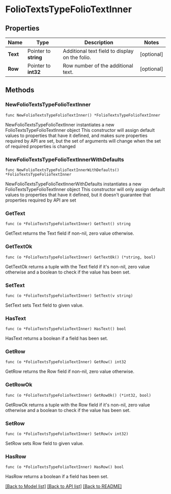 # FolioTextsTypeFolioTextInner

## Properties

Name | Type | Description | Notes
------------ | ------------- | ------------- | -------------
**Text** | Pointer to **string** | Additional text field to display on the folio. | [optional] 
**Row** | Pointer to **int32** | Row number of the additional text. | [optional] 

## Methods

### NewFolioTextsTypeFolioTextInner

`func NewFolioTextsTypeFolioTextInner() *FolioTextsTypeFolioTextInner`

NewFolioTextsTypeFolioTextInner instantiates a new FolioTextsTypeFolioTextInner object
This constructor will assign default values to properties that have it defined,
and makes sure properties required by API are set, but the set of arguments
will change when the set of required properties is changed

### NewFolioTextsTypeFolioTextInnerWithDefaults

`func NewFolioTextsTypeFolioTextInnerWithDefaults() *FolioTextsTypeFolioTextInner`

NewFolioTextsTypeFolioTextInnerWithDefaults instantiates a new FolioTextsTypeFolioTextInner object
This constructor will only assign default values to properties that have it defined,
but it doesn't guarantee that properties required by API are set

### GetText

`func (o *FolioTextsTypeFolioTextInner) GetText() string`

GetText returns the Text field if non-nil, zero value otherwise.

### GetTextOk

`func (o *FolioTextsTypeFolioTextInner) GetTextOk() (*string, bool)`

GetTextOk returns a tuple with the Text field if it's non-nil, zero value otherwise
and a boolean to check if the value has been set.

### SetText

`func (o *FolioTextsTypeFolioTextInner) SetText(v string)`

SetText sets Text field to given value.

### HasText

`func (o *FolioTextsTypeFolioTextInner) HasText() bool`

HasText returns a boolean if a field has been set.

### GetRow

`func (o *FolioTextsTypeFolioTextInner) GetRow() int32`

GetRow returns the Row field if non-nil, zero value otherwise.

### GetRowOk

`func (o *FolioTextsTypeFolioTextInner) GetRowOk() (*int32, bool)`

GetRowOk returns a tuple with the Row field if it's non-nil, zero value otherwise
and a boolean to check if the value has been set.

### SetRow

`func (o *FolioTextsTypeFolioTextInner) SetRow(v int32)`

SetRow sets Row field to given value.

### HasRow

`func (o *FolioTextsTypeFolioTextInner) HasRow() bool`

HasRow returns a boolean if a field has been set.


[[Back to Model list]](../README.md#documentation-for-models) [[Back to API list]](../README.md#documentation-for-api-endpoints) [[Back to README]](../README.md)


